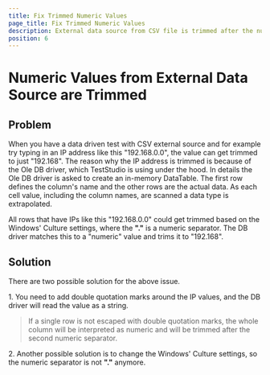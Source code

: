 ```yaml
---
title: Fix Trimmed Numeric Values
page_title: Fix Trimmed Numeric Values
description: External data source from CSV file is trimmed after the numeric separator. Data is not the same when you bind it to a test. IP values are not full in data driven test.
position: 6
---
```

# Numeric Values from External Data Source are Trimmed

## Problem

When you have a data driven test with CSV external source and for example try typing in an IP address like this "192.168.0.0", the value can get trimmed to just "192.168". The reason why the IP address is trimmed is because of the Ole DB driver, which TestStudio is using under the hood. In details the Ole DB driver is asked to create an in-memory DataTable. The first row defines the column's name and the other rows are the actual data. As each cell value, including the column names, are scanned a data type is extrapolated.

All rows that have IPs like this "192.168.0.0" could get trimmed based on the Windows' Culture settings, where the **"."** is a numeric separator. The DB driver matches this to a "numeric" value and trims it to "192.168".

## Solution

There are two possible solution for the above issue.

1.&nbsp;You need to add double quotation marks around the IP values, and the DB driver will read the value as a string. 

> If a single row is not escaped with double quotation marks, the whole column will be interpreted as numeric and will be trimmed after the second numeric separator.

2.&nbsp;Another possible solution is to change the Windows' Culture settings, so the numeric separator is not **"."** anymore. 



